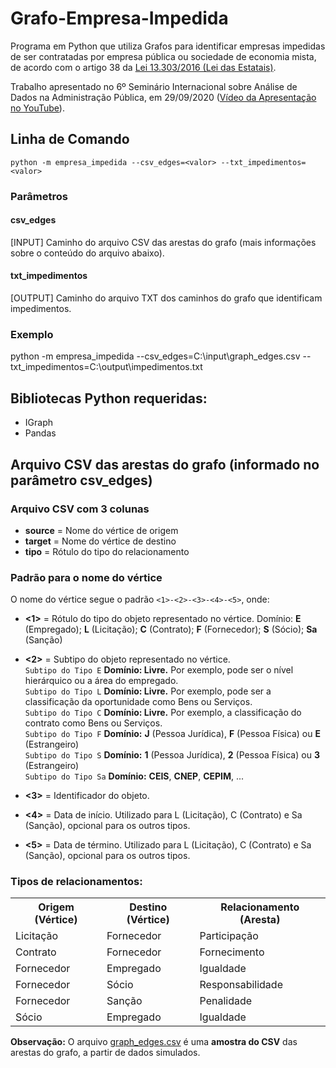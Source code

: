 # Grafo-Empresa-Impedida
Programa em Python que utiliza Grafos para identificar empresas impedidas de ser contratadas por empresa pública ou sociedade de economia mista, de acordo com o artigo 38 da [Lei 13.303/2016  (Lei das Estatais)](http://www.planalto.gov.br/ccivil_03/_ato2015-2018/2016/lei/l13303.htm).

Trabalho apresentado no 6º Seminário Internacional sobre Análise de Dados na Administração Pública, em 29/09/2020 ([Vídeo da Apresentação no YouTube](https://youtu.be/aCRY8ZQDGS4)).

## Linha de Comando
`python -m empresa_impedida --csv_edges=<valor> --txt_impedimentos=<valor>`

### Parâmetros

#### csv_edges
[INPUT] Caminho do arquivo CSV das arestas do grafo (mais informações sobre o conteúdo do arquivo abaixo).

#### txt_impedimentos
[OUTPUT] Caminho do arquivo TXT dos caminhos do grafo que identificam impedimentos.

### Exemplo
python -m empresa_impedida --csv_edges=C:\input\graph_edges.csv --txt_impedimentos=C:\output\impedimentos.txt

## Bibliotecas Python requeridas:
* IGraph
* Pandas

## Arquivo CSV das arestas do grafo (informado no parâmetro **csv_edges**)

### Arquivo CSV com 3 colunas
* **source** = Nome do vértice de origem
* **target** = Nome do vértice de destino
* **tipo** = Rótulo do tipo do relacionamento

### Padrão para o nome do vértice
O nome do vértice segue o padrão `<1>-<2>-<3>-<4>-<5>`, onde:

* **<1>** = Rótulo do tipo do objeto representado no vértice. Domínio: **E** (Empregado); **L** (Licitação); **C** (Contrato); **F** (Fornecedor); **S** (Sócio); **Sa** (Sanção)

* **<2>** = Subtipo do objeto representado no vértice.
<br />`Subtipo do Tipo E` **Domínio: Livre.** Por exemplo, pode ser o nível hierárquico ou a área do empregado.
<br />`Subtipo do Tipo L` **Domínio: Livre.** Por exemplo, pode ser a classificação da oportunidade como Bens ou Serviços.
<br />`Subtipo do Tipo C` **Domínio: Livre.** Por exemplo, a classificação do contrato como Bens ou Serviços.
<br />`Subtipo do Tipo F` **Domínio:** **J** (Pessoa Jurídica), **F** (Pessoa Física) ou **E** (Estrangeiro)
<br />`Subtipo do Tipo S` **Domínio:** **1** (Pessoa Jurídica), **2** (Pessoa Física) ou **3** (Estrangeiro)
<br />`Subtipo do Tipo Sa` **Domínio:** **CEIS**, **CNEP**, **CEPIM**, ...

* **<3>** = Identificador do objeto.

* **<4>** = Data de início. Utilizado para L (Licitação), C (Contrato) e Sa (Sanção), opcional para os outros tipos.

* **<5>** = Data de término. Utilizado para L (Licitação), C (Contrato) e Sa (Sanção), opcional para os outros tipos.

### Tipos de relacionamentos:
<table>
  <tr>
  <th>Origem (Vértice)</th>
  <th>Destino (Vértice)</th>
  <th>Relacionamento (Aresta)</th>
  </tr>
  <tr>
  <td>Licitação</td>
  <td>Fornecedor</td>
  <td>Participação</td>
  </tr>

  <tr>
  <td>Contrato</td>
  <td>Fornecedor</td>
  <td>Fornecimento</td>
  </tr>  

  <tr>
  <td>Fornecedor</td>
  <td>Empregado</td>
  <td>Igualdade</td>
  </tr>  
  
  <tr>
  <td>Fornecedor</td>
  <td>Sócio</td>
  <td>Responsabilidade</td>
  </tr>
  
  <tr>
  <td>Fornecedor</td>
  <td>Sanção</td>
  <td>Penalidade</td>
  </tr>
  
<tr>
  <td>Sócio</td>
  <td>Empregado</td>
  <td>Igualdade</td>
  </tr>  
  </table>

**Observação:** O arquivo [graph_edges.csv](input/graph_edges.csv) é uma **amostra do CSV** das arestas do grafo, a partir de dados simulados.
